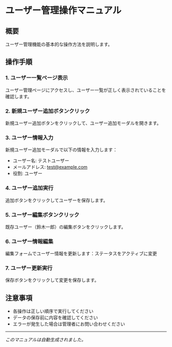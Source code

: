 # ユーザー管理操作マニュアル

## 概要

ユーザー管理機能の基本的な操作方法を説明します。

## 操作手順

### 1. ユーザー一覧ページ表示

ユーザー管理ページにアクセスし、ユーザー一覧が正しく表示されていることを確認します。

### 2. 新規ユーザー追加ボタンクリック

新規ユーザー追加ボタンをクリックして、ユーザー追加モーダルを開きます。

### 3. ユーザー情報入力

新規ユーザー追加モーダルで以下の情報を入力します：
- ユーザー名: テストユーザー
- メールアドレス: test@example.com
- 役割: ユーザー

### 4. ユーザー追加実行

追加ボタンをクリックしてユーザーを保存します。

### 5. ユーザー編集ボタンクリック

既存ユーザー（鈴木一郎）の編集ボタンをクリックします。

### 6. ユーザー情報編集

編集フォームでユーザー情報を更新します：ステータスをアクティブに変更

### 7. ユーザー更新実行

保存ボタンをクリックして変更を保存します。

## 注意事項

- 各操作は正しい順序で実行してください
- データの保存前に内容を確認してください
- エラーが発生した場合は管理者にお問い合わせください

---

*このマニュアルは自動生成されました。*
